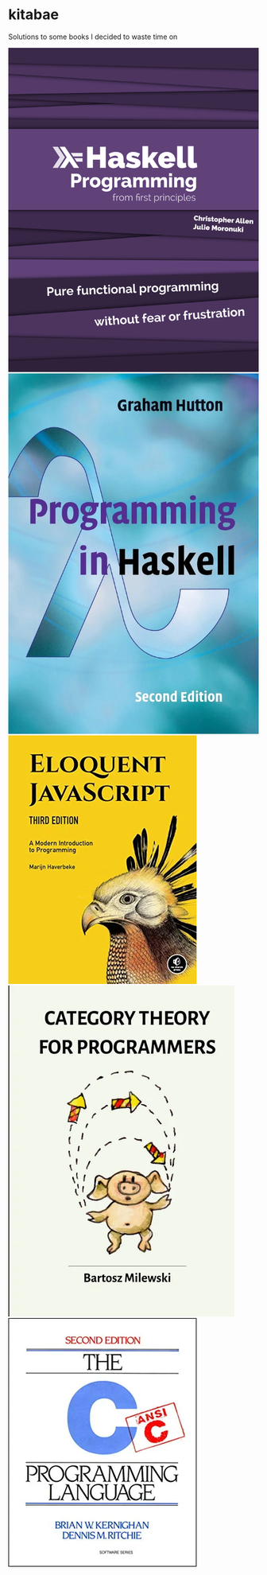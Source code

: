 # kitabae
Solutions to some books I decided to waste time on

[![Haskell Programming from first principles - bitemyapp](haskell-programming/cover.png)](haskell-programming/)
[![Programming in Haskell - Graham Hutton](programming-in-haskell/cover.webp)](programming-in-haskell/)
[![Eloquent Javascript - Marjin Haverbeke](eloquent-javascript/cover.webp)](eloquent-javascript/)
[![Category Theory for Programmers - Bartosz Milewski](category-theory/cover.webp)](category-theory/)
[![The C Programming Language - K&R](C-K&R/cover.webp)](C-K&R/)
